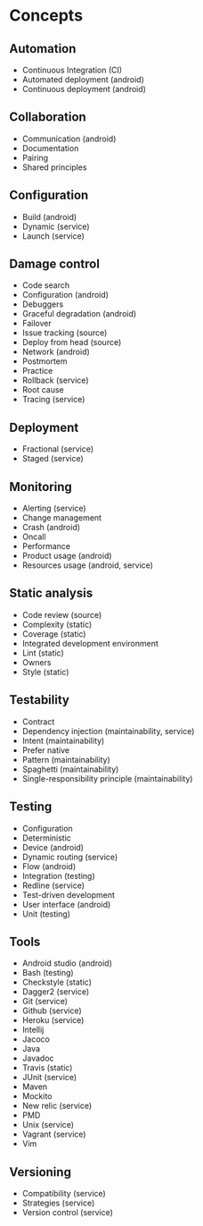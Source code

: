 # Concepts

## Automation

* Continuous Integration (CI)
* Automated deployment (android)
* Continuous deployment (android)

## Collaboration

* Communication (android)
* Documentation
* Pairing
* Shared principles

## Configuration

* Build (android)
* Dynamic (service)
* Launch (service)

## Damage control

* Code search
* Configuration (android)
* Debuggers
* Graceful degradation (android)
* Failover
* Issue tracking (source)
* Deploy from head (source)
* Network (android)
* Postmortem
* Practice
* Rollback (service)
* Root cause
* Tracing (service)

## Deployment

* Fractional (service)
* Staged (service)

## Monitoring

* Alerting (service)
* Change management
* Crash (android)
* Oncall
* Performance
* Product usage (android)
* Resources usage (android, service)

## Static analysis

* Code review (source)
* Complexity (static)
* Coverage (static)
* Integrated development environment
* Lint (static)
* Owners
* Style (static)

## Testability

* Contract
* Dependency injection (maintainability, service)
* Intent (maintainability)
* Prefer native
* Pattern (maintainability)
* Spaghetti (maintainability)
* Single-responsibility principle (maintainability)

## Testing

* Configuration
* Deterministic
* Device (android)
* Dynamic routing (service)
* Flow (android)
* Integration (testing)
* Redline (service)
* Test-driven development
* User interface (android)
* Unit (testing)

## Tools

* Android studio (android)
* Bash (testing)
* Checkstyle (static)
* Dagger2 (service)
* Git (service)
* Github (service)
* Heroku (service)
* Intellij
* Jacoco
* Java
* Javadoc
* Travis (static)
* JUnit (service)
* Maven
* Mockito
* New relic (service)
* PMD
* Unix (service)
* Vagrant (service)
* Vim

## Versioning

* Compatibility (service)
* Strategies (service)
* Version control  (service)